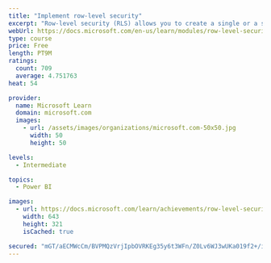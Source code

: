 ```yaml
---
title: "Implement row-level security"
excerpt: "Row-level security (RLS) allows you to create a single or a set of reports that targets data for a specific user. In this module, you will learn how to implement RLS by using either a static or dynamic method and how Microsoft Power BI simplifies testing RLS in Power BI Desktop and Power BI service."
webUrl: https://docs.microsoft.com/en-us/learn/modules/row-level-security-power-bi/
type: course
price: Free
length: PT9M
ratings:
  count: 709
  average: 4.751763
heat: 54

provider:
  name: Microsoft Learn
  domain: microsoft.com
  images:
    - url: /assets/images/organizations/microsoft.com-50x50.jpg
      width: 50
      height: 50

levels:
  - Intermediate

topics:
  - Power BI

images:
  - url: https://docs.microsoft.com/learn/achievements/row-level-security-power-bi-social.png
    width: 643
    height: 321
    isCached: true

secured: "mGT/aECMWcCm/BVPMQzVrjIpbOVRKEg35y6t3WFn/Z0Lv6WJ3wUKa019f2+/i0BduMXRO/yC/uWNzhQ8XEqRlvbVET+zsuNrXZ0ZechnHjjR93LTMT1Xa6fxWvYhGQ0l/cL5bMWTaFoRbk9SHe/8SKp8V4q7x/yDTv+b/hUQvUfmHP+ZVyMLwgmr+l2l5UMcBeT1quq6EHSqwB3uROKkFta2vG1F8G3eoJ+VcFCwSMF9RIKramltBbO2S/j7qnOGFh3Zt/Y6GNis/kRVwlCd76cId5sJnOTK2aACSEmwrcJ5FpmftQQg/2bPmvPL1nh4s+uFJrxy1d18PU/9sDQXcyNHRlfSfeX5yB6fYlnEuWq442NhHXCmzU4sOYRTELRYl5WvswF2SEEplTbTmNZR7oSi5G46GDuY53vRTrmPVp0=;ahkAwn2W5+2ZVVK4X3OuIQ=="
---
```


